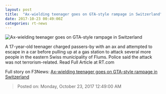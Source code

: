 ```yaml
---
layout: post
title:  "Ax-wielding teenager goes on GTA-style rampage in Switzerland"
date: 2017-10-23 00:49:00Z
categories: rt-news
---
```


![Ax-wielding teenager goes on GTA-style rampage in Switzerland](https://cdni.rt.com/files/2017.10/article/59ed3847fc7e9349548b4567.jpg)

A 17-year-old teenager charged passers-by with an ax and attempted to escape in a car before pulling up at a gas station to attack several more people in the eastern Swiss municipality of Flums. Police said the attack was not terrorism-related. Read Full Article at RT.com


Full story on F3News: [Ax-wielding teenager goes on GTA-style rampage in Switzerland](http://www.f3nws.com/n/pNa4HC)

> Posted on: Monday, October 23, 2017 12:49:00 AM
